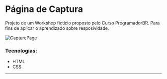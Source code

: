 <h1>Página de Captura</h1>
<p> Projeto de um Workshop fictício proposto pelo Curso ProgramadorBR.
Para fins de aplicar o aprendizado sobre resposividade.</p>

<img alt="CapturePage" title="Page" src="./assets/Animação.gif">


### Tecnologias:

- HTML
- CSS
---
